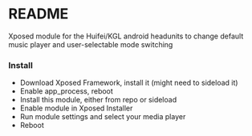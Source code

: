 # README #

Xposed module for the Huifei/KGL android headunits to change default music player and user-selectable mode switching

### Install ###

* Download Xposed Framework, install it (might need to sideload it)
* Enable app_process, reboot
* Install this module, either from repo or sideload
* Enable module in Xposed Installer
* Run module settings and select your media player
* Reboot
